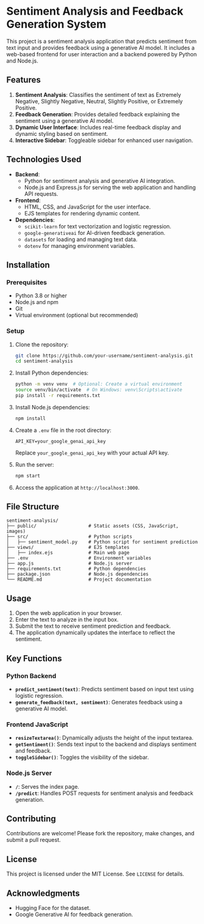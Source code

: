 # Sentiment Analysis and Feedback Generation System

This project is a sentiment analysis application that predicts sentiment from text input and provides feedback using a generative AI model. It includes a web-based frontend for user interaction and a backend powered by Python and Node.js.

## Features

1. **Sentiment Analysis**: Classifies the sentiment of text as Extremely Negative, Slightly Negative, Neutral, Slightly Positive, or Extremely Positive.
2. **Feedback Generation**: Provides detailed feedback explaining the sentiment using a generative AI model.
3. **Dynamic User Interface**: Includes real-time feedback display and dynamic styling based on sentiment.
4. **Interactive Sidebar**: Toggleable sidebar for enhanced user navigation.

## Technologies Used

- **Backend**:
  - Python for sentiment analysis and generative AI integration.
  - Node.js and Express.js for serving the web application and handling API requests.
- **Frontend**:
  - HTML, CSS, and JavaScript for the user interface.
  - EJS templates for rendering dynamic content.
- **Dependencies**:
  - `scikit-learn` for text vectorization and logistic regression.
  - `google-generativeai` for AI-driven feedback generation.
  - `datasets` for loading and managing text data.
  - `dotenv` for managing environment variables.

## Installation

### Prerequisites

- Python 3.8 or higher
- Node.js and npm
- Git
- Virtual environment (optional but recommended)

### Setup

1. Clone the repository:
   ```bash
   git clone https://github.com/your-username/sentiment-analysis.git
   cd sentiment-analysis
   ```

2. Install Python dependencies:
   ```bash
   python -m venv venv  # Optional: Create a virtual environment
   source venv/bin/activate  # On Windows: venv\Scripts\activate
   pip install -r requirements.txt
   ```

3. Install Node.js dependencies:
   ```bash
   npm install
   ```

4. Create a `.env` file in the root directory:
   ```plaintext
   API_KEY=your_google_genai_api_key
   ```

   Replace `your_google_genai_api_key` with your actual API key.

5. Run the server:
   ```bash
   npm start
   ```

6. Access the application at `http://localhost:3000`.

## File Structure

```
sentiment-analysis/
├── public/                   # Static assets (CSS, JavaScript, images)
├── src/                      # Python scripts
│   ├── sentiment_model.py    # Python script for sentiment prediction
├── views/                    # EJS templates
│   ├── index.ejs             # Main web page
├── .env                      # Environment variables
├── app.js                    # Node.js server
├── requirements.txt          # Python dependencies
├── package.json              # Node.js dependencies
└── README.md                 # Project documentation
```

## Usage

1. Open the web application in your browser.
2. Enter the text to analyze in the input box.
3. Submit the text to receive sentiment prediction and feedback.
4. The application dynamically updates the interface to reflect the sentiment.

## Key Functions

### Python Backend
- **`predict_sentiment(text)`**: Predicts sentiment based on input text using logistic regression.
- **`generate_feedback(text, sentiment)`**: Generates feedback using a generative AI model.

### Frontend JavaScript
- **`resizeTextarea()`**: Dynamically adjusts the height of the input textarea.
- **`getSentiment()`**: Sends text input to the backend and displays sentiment and feedback.
- **`toggleSidebar()`**: Toggles the visibility of the sidebar.

### Node.js Server
- **`/`**: Serves the index page.
- **`/predict`**: Handles POST requests for sentiment analysis and feedback generation.

## Contributing

Contributions are welcome! Please fork the repository, make changes, and submit a pull request.

## License

This project is licensed under the MIT License. See `LICENSE` for details.

## Acknowledgments

- Hugging Face for the dataset.
- Google Generative AI for feedback generation.
